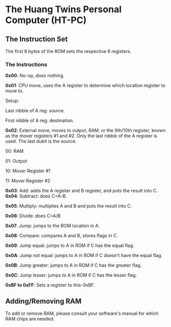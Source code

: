 # The Huang Twins Personal Computer (HT-PC)



## The Instruction Set

The first 8 bytes of the ROM sets the respective 8 registers.


### The Instructions

**0x00**: No-op, does nothing.

**0x01**: CPU move, uses the A register to determine which location register to move to.

Setup:

Last nibble of A reg: source.

First nibble of A reg: destination.

**0x02**: External move, moves to output, RAM, or the 9th/10th register, known as the mover registers #1 and #2. Only the last nibble of the A register is used. The last dubit is the source.

00: RAM

01: Output

10: Mover Register #1

11: Mover Register #2

**0x03**: Add: adds the A register and B register, and puts the result into C.
**0x04**: Subtract: does C=A-B.

**0x05**: Multiply: multiplies A and B and puts the result into C.

**0x06**: Divide: does C=A/B

**0x07**: Jump: jumps to the ROM location in A.

**0x08**: Compare: compares A and B, stores flags in C.

**0x09**: Jump equal: jumps to A in ROM if C has the equal flag.

**0x0A**: Jump not equal: jumps to A in ROM if C doesn't have the equal flag.

**0x0B**: Jump greater: jumps to A in ROM if C has the greater flag.

**0x0C**: Jump lesser: jumps to A in ROM if C has the lesser flag.

**0xBF to 0xFF**: Sets a register to this-0xBF.

## Adding/Removing RAM

To add or remove RAM, please consult your software's manual for which RAM chips are needed.

